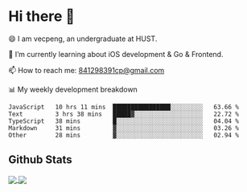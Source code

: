 
# Hi there 👋
😄 I am vecpeng, an undergraduate at HUST.

🌱 I’m currently learning about iOS development & Go & Frontend.

📫 How to reach me: 841298391cp@gmail.com

📊 My weekly development breakdown
<!--START_SECTION:waka-->

```text
JavaScript   10 hrs 11 mins  ████████████████░░░░░░░░░   63.66 %
Text         3 hrs 38 mins   █████▓░░░░░░░░░░░░░░░░░░░   22.72 %
TypeScript   38 mins         █░░░░░░░░░░░░░░░░░░░░░░░░   04.04 %
Markdown     31 mins         ▓░░░░░░░░░░░░░░░░░░░░░░░░   03.26 %
Other        28 mins         ▓░░░░░░░░░░░░░░░░░░░░░░░░   02.94 %
```

<!--END_SECTION:waka-->

## Github Stats
<a href="https://github.com/anuraghazra/github-readme-stats">
  <img align="center" src="https://github-readme-stats.vercel.app/api?username=vecpeng&count_private=true&hide=stars" />
</a>
<a href="https://github.com/anuraghazra/convoychat">
  <img align="center" src="https://github-readme-stats.vercel.app/api/top-langs/?username=vecpeng&layout=compact" />
</a>
